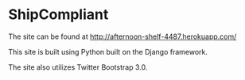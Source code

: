 # ShipCompliant

The site can be found at http://afternoon-shelf-4487.herokuapp.com/

This site is built using Python built on the Django framework.

The site also utilizes Twitter Bootstrap 3.0.